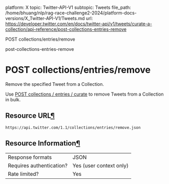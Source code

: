 platform: X
topic: Twitter-API-V1
subtopic: Tweets
file_path: /home/bhuang/nlp/rag-race-challenge2-2024/platform-docs-versions/X_Twitter-API-V1/Tweets.md
url: https://developer.twitter.com/en/docs/twitter-api/v1/tweets/curate-a-collection/api-reference/post-collections-entries-remove

POST collections/entries/remove

post-collections-entries-remove

# POST collections/entries/remove

Remove the specified Tweet from a Collection.

Use [POST collections / entries / curate](https://developer.twitter.com/en/docs/tweets/curate-a-collection/api-reference/post-collections-entries-curate) to remove Tweets from a Collection in bulk.

## Resource URL[¶](#resource-url "Permalink to this headline")

`https://api.twitter.com/1.1/collections/entries/remove.json`

## Resource Information[¶](#resource-information "Permalink to this headline")

|     |     |
| --- | --- |
| Response formats | JSON |
| Requires authentication? | Yes (user context only) |
| Rate limited? | Yes |